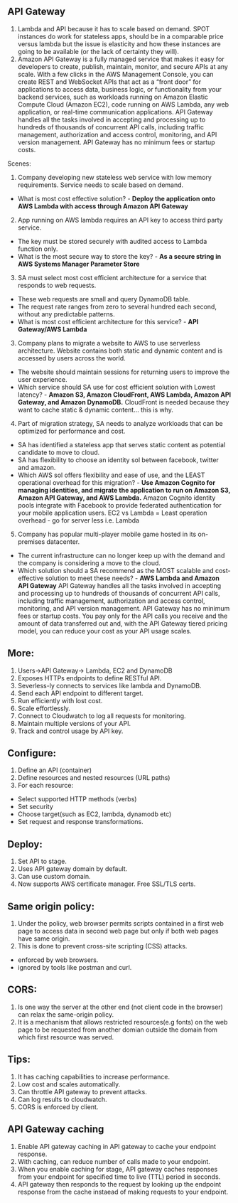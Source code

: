 ## API Gateway

1. Lambda and API because it has to scale based on demand. SPOT instances do work for stateless apps, should be in a comparable price versus lambda but the issue is elasticity and how these instances are going to be available (or the lack of certainty they will).
2. Amazon API Gateway is a fully managed service that makes it easy for developers to create, publish, maintain, monitor, and secure APIs at any scale. With a few clicks in the AWS Management Console, you can create REST and WebSocket APIs that act as a “front door” for applications to access data, business logic, or functionality from your backend services, such as workloads running on Amazon Elastic Compute Cloud (Amazon EC2), code running on AWS Lambda, any web application, or real-time communication applications.
API Gateway handles all the tasks involved in accepting and processing up to hundreds of thousands of concurrent API calls, including traffic management, authorization and access control, monitoring, and API version management. API Gateway has no minimum fees or startup costs.

Scenes:

1. Company developing new stateless web service with low memory requirements. Service needs to scale based on demand.
 - What is most cost effective solution?
       - **Deploy the application onto AWS Lambda with access through Amazon API Gateway**

2. App running on AWS lambda requires an API key to access third party service. 
 - The key must be stored securely with audited access to Lambda function only.
 - What is the most secure way to store the key?
       - **As a secure string in AWS Systems Manager Parameter Store**

3. SA must select most cost efficient architecture for a service that responds to web requests.
 - These web requests are small and query DynamoDB table.
 - The request rate ranges from zero to several hundred each second, without any predictable patterns.
 - What is most cost efficient architecture for this service?
       - **API Gateway/AWS Lambda**

3. Company plans to migrate a website to AWS to use serverless architecture. Website contains both static and dynamic content and is accessed by users across the world.
 - The website should maintain sessions for returning users to improve the user experience.
 - Which service should SA use for cost efficient solution with Lowest latency?
       - **Amazon S3, Amazon CloudFront, AWS Lambda, Amazon API Gateway, and Amazon DynamoDB.**
CloudFront is needed because they want to cache static & dynamic content... this is why.

4. Part of migration strategy, SA needs to analyze workloads that can be optimized for performance and cost.
 - SA has identified a stateless app that serves static content as potential candidate to move to cloud. 
 - SA has flexibility to choose an identity sol between facebook, twitter and amazon.
 - Which AWS sol offers flexibility and ease of use, and the LEAST operational overhead for this migration?
       - **Use Amazon Cognito for managing identities, and migrate the application to run on Amazon S3, Amazon API Gateway, and AWS Lambda.**
Amazon Cognito identity pools integrate with Facebook to provide federated authentication for your mobile application users.
EC2 vs Lambda = Least operation overhead - go for server less i.e. Lambda

5. Company has popular multi-player mobile game hosted in its on-premises datacenter. 
 - The current infrastructure can no longer keep up with the demand and the company is considering a move to the cloud.
 - Which solution should a SA recommend as the MOST scalable and cost-effective solution to meet these needs?
       - **AWS Lambda and Amazon API Gateway**
  API Gateway handles all the tasks involved in accepting and processing up to hundreds of thousands of concurrent API calls, including traffic management, authorization and access control, monitoring, and API version management. API Gateway has no minimum fees or startup costs. You pay only for the API calls you receive and the amount of data transferred out and, with the API Gateway tiered pricing model, you can reduce your cost as your API usage scales.

## More:

1. Users->API Gateway-> Lambda, EC2 and DynamoDB
2. Exposes HTTPs endpoints to define RESTful API.
3. Severless-ly connects to services like lambda and DynamoDB.
4. Send each API endpoint to different target.
5. Run efficiently with lost cost.
6. Scale effortlessly.
7. Connect to Cloudwatch to log all requests for monitoring.
8. Maintain multiple versions of your API.
9. Track and control usage by API key.

## Configure:
1. Define an API (container)
2. Define resources and nested resources (URL paths)
3. For each resource:
- Select supported HTTP methods (verbs)
- Set security
- Choose target(such as EC2, lambda, dynamodb etc)
- Set request and response transformations.

## Deploy:

1. Set API to stage.
2. Uses API gateway domain by default.
3. Can use custom domain.
4. Now supports AWS certificate manager. Free SSL/TLS certs.

## Same origin policy:

1. Under the policy, web browser permits scripts contained in a first web page to access data in second web page but only if both web pages have same origin.
2. This is done to prevent cross-site scripting (CSS) attacks.
- enforced by web browsers.
- ignored by tools like postman and curl.

## CORS:

1. Is one way the server at the other end (not client code in the browser) can relax the same-origin policy.
2. It is a mechanism that allows restricted resources(e.g fonts) on the web page  to be requested from another domian outside the domain from which first resource was served.

## Tips:
1. It has caching capabilities to increase performance.
2. Low cost and scales automatically.
3. Can throttle API gateway to prevent attacks.
4. Can log results to cloudwatch.
5. CORS is enforced by client.

## API Gateway caching
1. Enable API gateway caching in API gateway to cache your endpoint response.
2. With caching, can reduce number of calls made to your endpoint.
3. When you enable caching for stage, API gateway caches responses from your endpoint for specified time to live (TTL) period in seconds.
4. API gateway then responds to the request by looking up the endpoint response from the cache instaead of making requests to your endpoint.

